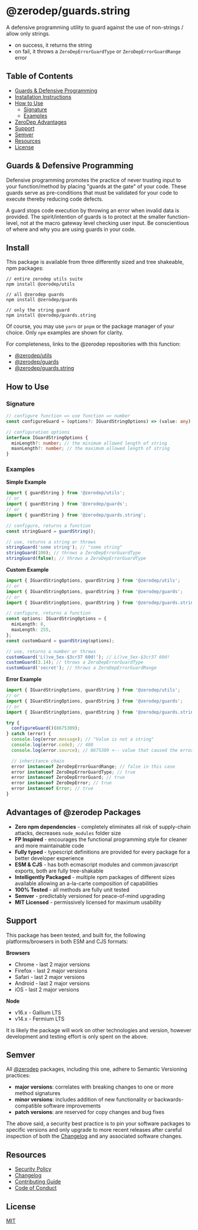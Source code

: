 # @zerodep/guards.string

A defensive programming utility to guard against the use of non-strings / allow only strings.

- on success, it returns the string
- on fail, it throws a `ZeroDepErrorGuardType` or `ZeroDepErrorGuardRange` error

## Table of Contents

- [Guards & Defensive Programming](#guards--defensive-programming)
- [Installation Instructions](#install)
- [How to Use](#how-to-use)
  - [Signature](#signature)
  - [Examples](#examples)
- [ZeroDep Advantages](#advantages-of-zerodep-packages)
- [Support](#support)
- [Semver](#semver)
- [Resources](#resources)
- [License](#license)

## Guards & Defensive Programming

Defensive programming promotes the practice of never trusting input to your function/method by placing "guards at the gate" of your code. These guards serve as pre-conditions that must be validated for your code to execute thereby reducing code defects.

A guard stops code execution by throwing an error when invalid data is provided. The spirit/intention of guards is to protect at the smaller function-level, not at the macro gateway level checking user input. Be conscientious of where and why you are using guards in your code.

## Install

This package is available from three differently sized and tree shakeable, npm packages:

```
// entire zerodep utils suite
npm install @zerodep/utils

// all @zerodep guards
npm install @zerodep/guards

// only the string guard
npm install @zerodep/guards.string
```

Of course, you may use `yarn` or `pnpm` or the package manager of your choice. Only `npm` examples are shown for clarity.

For completeness, links to the @zerodep repositories with this function:

- [@zerodep/utils](https://github.com/cdepage/zerodep/packages/utils)
- [@zerodep/guards](https://github.com/cdepage/zerodep/packages/guards)
- [@zerodep/guards.string](https://github.com/cdepage/zerodep/packages/guards.string)

## How to Use

### Signature

```typescript
// configure function => use function => number
const configureGuard = (options?: IGuardStringOptions) => (value: any) => number;

// configuration options
interface IGuardStringOptions {
  minLength?: number; // the minimum allowed length of string
  maxnLength?: number; // the maximum allowed length of string
}
```

### Examples

**Simple Example**

```typescript
import { guardString } from '@zerodep/utils';
// or
import { guardString } from '@zerodep/guards';
// or
import { guardString } from '@zerodep/guards.string';

// configure, returns a function
const stringGuard = guardString();

// use, returns a string or throws
stringGuard('some string'); // "some string"
stringGuard(100); // throws a ZeroDepErrorGuardType
stringGuard(false); // throws a ZeroDepErrorGuardType
```

**Custom Example**

```typescript
import { IGuardStringOptions, guardString } from '@zerodep/utils';
// or
import { IGuardStringOptions, guardString } from '@zerodep/guards';
// or
import { IGuardStringOptions, guardString } from '@zerodep/guards.string';

// configure, returns a function
const options: IGuardStringOptions = {
  minLength: 8,
  maxLength: 255,
};
const customGuard = guardString(options);

// use, returns a number or throws
customGuard('L()ve_5ex-$3cr37 60d!'); // L()ve_5ex-$3cr37 60d!
customGuard(3.14); // throws a ZeroDepErrorGuardType
customGuard('secret'); // throws a ZeroDepErrorGuardRange
```

**Error Example**

```typescript
import { IGuardStringOptions, guardString } from '@zerodep/utils';
// or
import { IGuardStringOptions, guardString } from '@zerodep/guards';
// or
import { IGuardStringOptions, guardString } from '@zerodep/guards.string';

try {
  configureGuard()(8675309);
} catch (error) {
  console.log(error.message); // "Value is not a string"
  console.log(error.code); // 400
  console.log(error.source); // 8675309 <-- value that caused the error

  // inheritance chain
  error instanceof ZeroDepErrorGuardRange; // false in this case
  error instanceof ZeroDepErrorGuardType; // true
  error instanceof ZeroDepErrorGuard; // true
  error instanceof ZeroDepError; // true
  error instanceof Error; // true
}
```

## Advantages of @zerodep Packages

- **Zero npm dependencies** - completely eliminates all risk of supply-chain attacks, decreases `node_modules` folder size
- **FP Inspired** - encourages the functional programming style for cleaner and more maintainable code
- **Fully typed** - typescript definitions are provided for every package for a better developer experience
- **ESM & CJS** - has both ecmascript modules and common javascript exports, both are fully tree-shakable
- **Intelligently Packaged** - multiple npm packages of different sizes available allowing an a-la-carte composition of capabilities 
- **100% Tested** - all methods are fully unit tested
- **Semver** - predictably versioned for peace-of-mind upgrading
- **MIT Licensed** - permissively licensed for maximum usability

## Support

This package has been tested, and built for, the following platforms/browsers in both ESM and CJS formats:

**Browsers**

- Chrome - last 2 major versions
- Firefox - last 2 major versions
- Safari - last 2 major versions
- Android - last 2 major versions
- iOS - last 2 major versions

**Node**

- v16.x - Gallium LTS
- v14.x - Fermium LTS

It is likely the package will work on other technologies and version, however development and testing effort is only spent on the above.

## Semver

All [@zerodep](https://github.com/cdepage/zerodep) packages, including this one, adhere to Semantic Versioning practices:

- **major versions**: correlates with breaking changes to one or more method signatures
- **minor versions**: includes addition of new functionality or backwards-compatible software improvements
- **patch versions**: are reserved for copy changes and bug fixes

The above said, a security best practice is to pin your software packages to specific versions and only upgrade to more recent releases after careful inspection of both the [Changelog](https://github.com/cdepage/zerodep/packages/guards.string/CHANGELOG.md) and any associated software changes.

## Resources

- [Security Policy](https://github.com/cdepage/zerodep/blob/main/SECURITY.md)
- [Changelog](https://github.com/cdepage/zerodep/packages/guards.string/CHANGELOG.md)
- [Contributing Guide](https://github.com/cdepage/zerodep/blob/main/CONTRIBUTING.md)
- [Code of Conduct](https://github.com/cdepage/zerodep/blob/main/CODE_OF_CONDUCT.md)

## License

[MIT](https://github.com/cdepage/zerodep/blob/main/LICENSE)

